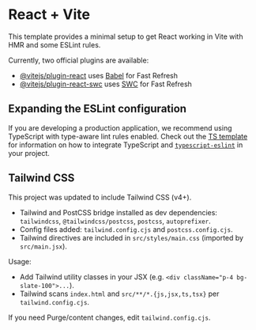 # React + Vite

This template provides a minimal setup to get React working in Vite with HMR and some ESLint rules.

Currently, two official plugins are available:

- [@vitejs/plugin-react](https://github.com/vitejs/vite-plugin-react/blob/main/packages/plugin-react) uses [Babel](https://babeljs.io/) for Fast Refresh
- [@vitejs/plugin-react-swc](https://github.com/vitejs/vite-plugin-react/blob/main/packages/plugin-react-swc) uses [SWC](https://swc.rs/) for Fast Refresh

## Expanding the ESLint configuration

If you are developing a production application, we recommend using TypeScript with type-aware lint rules enabled. Check out the [TS template](https://github.com/vitejs/vite/tree/main/packages/create-vite/template-react-ts) for information on how to integrate TypeScript and [`typescript-eslint`](https://typescript-eslint.io) in your project.

## Tailwind CSS

This project was updated to include Tailwind CSS (v4+).

- Tailwind and PostCSS bridge installed as dev dependencies: `tailwindcss`, `@tailwindcss/postcss`, `postcss`, `autoprefixer`.
- Config files added: `tailwind.config.cjs` and `postcss.config.cjs`.
- Tailwind directives are included in `src/styles/main.css` (imported by `src/main.jsx`).

Usage:

- Add Tailwind utility classes in your JSX (e.g. `<div className="p-4 bg-slate-100">...`).
- Tailwind scans `index.html` and `src/**/*.{js,jsx,ts,tsx}` per `tailwind.config.cjs`.

If you need Purge/content changes, edit `tailwind.config.cjs`.
